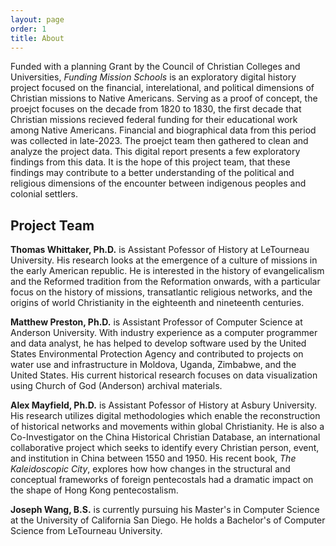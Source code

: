 ```yaml
---
layout: page
order: 1
title: About
---
```


Funded with a planning Grant by the Council of Christian Colleges and Universities, _Funding Mission Schools_ is an exploratory digital history project focused on the financial, interelational, and political dimensions of Christian missions to Native Americans. Serving as a proof of concept, the proejct focuses on the decade from 1820 to 1830, the first decade that Christian missions recieved federal funding for their educational work among Native Americans. Financial and biographical data from this period was collected in late-2023. The proejct team then gathered to clean and analyze the project data. This digital report presents a few exploratory findings from this data. It is the hope of this project team, that these findings may contribute to a better understanding of the political and religious dimensions of the encounter between indigenous peoples and colonial settlers. 

## Project Team

**Thomas Whittaker, Ph.D.** is Assistant Pofessor of History at LeTourneau University. His research looks at the emergence of a culture of missions in the early American republic. He is interested in the history of evangelicalism and the Reformed tradition from the Reformation onwards, with a particular focus on the history of missions, transatlantic religious networks, and the origins of world Christianity in the eighteenth and nineteenth centuries.

**Matthew Preston, Ph.D.** is Assistant Professor of Computer Science at Anderson University. With industry experience as a computer programmer and data analyst, he has helped to develop software used by the United States Environmental Protection Agency and contributed to projects on water use and infrastructure in Moldova, Uganda, Zimbabwe, and the United States. His current historical research focuses on data visualization using Church of God (Anderson) archival materials.

**Alex Mayfield, Ph.D.** is Assistant Pofessor of History at Asbury University. His research utilizes digital methodologies which enable the reconstruction of historical networks and movements within global Christianity. He is also a Co-Investigator on the China Historical Christian Database, an international collaborative project which seeks to identify every Christian person, event, and institution in China between 1550 and 1950. His recent book, _The Kaleidoscopic City_, explores how how changes in the structural and conceptual frameworks of foreign pentecostals had a dramatic impact on the shape of Hong Kong pentecostalism.

**Joseph Wang, B.S.** is currently pursuing his Master's in Computer Science at the University of California San Diego. He holds a Bachelor's of Computer Science from LeTourneau University.
